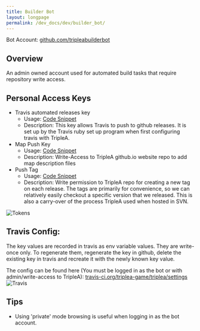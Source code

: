```yaml
---
title: Builder Bot
layout: longpage
permalink: /dev_docs/dev/builder_bot/
---
```

Bot Account: [github.com/tripleabuilderbot](https://github.com/tripleabuilderbot)

## Overview
An admin owned account used for automated build tasks that require repository write access.


## Personal Access Keys
- Travis automated releases key
  - Usage: [Code Snippet](https://github.com/triplea-game/triplea/blob/master/.travis.yml#L32)
  - Description: This key allows Travis to push to github releases. It is set up by the
      Travis ruby set up program when first configuring travis with TripleA.
- Map Push Key
  - Usage: [Code Snippet](https://github.com/triplea-game/triplea/blob/master/.travis/push_maps#L8)
  - Description: Write-Access to TripleA github.io website repo to add map description files
- Push Tag
  - Usage: [Code Snippet](https://github.com/triplea-game/triplea/blob/master/.travis/push_tag#L13)
  - Description: Write permission to TripleA repo for creating a new tag on each release.
      The tags are primarily for convenience, so we can relatively easily checkout a specific
      version that we released. This is also a carry-over of the process TripleA used when
      hosted in SVN.

![Tokens](https://cloud.githubusercontent.com/assets/12397753/26811743/822517d6-4a28-11e7-8342-ef4826e834b9.png)
## Travis Config:

The key values are recorded in travis as env variable values. They are write-once only. To regenerate them, regenerate the
key in github, delete the existing key in travis and recreate it with the newly known key value.

The config can be found here (You must be logged in as the bot or with admin/write-access to TripleA): [travis-ci.org/triplea-game/triplea/settings](https://travis-ci.org/triplea-game/triplea/settings)
![Travis](https://cloud.githubusercontent.com/assets/12397753/26811735/6e69c5de-4a28-11e7-8996-49338f428349.png)
## Tips
- Using 'private' mode browsing is useful when logging in as the bot account.
